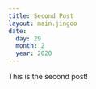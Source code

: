 ```yaml
---
title: Second Post
layout: main.jingoo
date:
  day: 29
  month: 2
  year: 2020
---
```


This is the second post!
